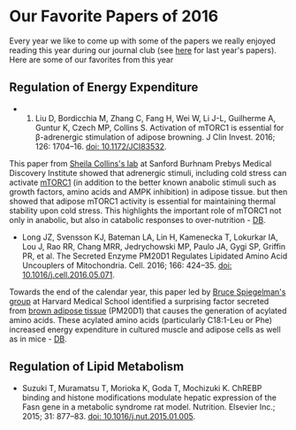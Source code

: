 # Our Favorite Papers of 2016

Every year we like to come up with some of the papers we really enjoyed reading this year during our journal club (see [here]() for last year's papers).  Here are some of our favorites from this year

## Regulation of Energy Expenditure

* 1. Liu D, Bordicchia M, Zhang C, Fang H, Wei W, Li J-L, Guilherme A, Guntur K, Czech MP, Collins S. Activation of mTORC1 is essential for β-adrenergic stimulation of adipose browning. J Clin Invest. 2016; 126: 1704–16. [doi: 10.1172/JCI83532](http://dx.doi.org/10.1172/JCI83532).

This paper from [Sheila Collins's lab](http://www.sbpdiscovery.org/team/sheila-collins-phd) at Sanford Burhnam Prebys Medical Discovery Institute showed that adrenergic stimuli, including cold stress can activate [mTORC1](https://en.wikipedia.org/wiki/MTORC1) (in addition to the better known anabolic stimuli such as growth factors, amino acids and AMPK inhibition) in adipose tissue. but then showed that adipose mTORC1 activity is essential for maintaining thermal stability upon cold stress.  This highlights the important role of mTORC1 not only in anabolic, but also in catabolic responses to over-nutrition - [DB](http://bridgeslab.sph.umich.edu/people/dave-bridges/).

* Long JZ, Svensson KJ, Bateman LA, Lin H, Kamenecka T, Lokurkar IA, Lou J, Rao RR, Chang MRR, Jedrychowski MP, Paulo JA, Gygi SP, Griffin PR, et al. The Secreted Enzyme PM20D1 Regulates Lipidated Amino Acid Uncouplers of Mitochondria. Cell. 2016; 166: 424–35. [doi: 10.1016/j.cell.2016.05.071](http://dx.doi.org/10.1016/j.cell.2016.05.071).

Towards the end of the calendar year, this paper led by [Bruce Spiegelman's group](http://research4.dfci.harvard.edu/spiegelmanlab/) at Harvard Medical School identified a surprising factor secreted from [brown adipose tissue](https://en.wikipedia.org/wiki/Brown_adipose_tissue) (PM20D1) that causes the generation of acylated amino acids.  These acylated amino acids (particularly C18:1-Leu or Phe) increased energy expenditure in cultured muscle and adipose cells as well as in mice - [DB](http://bridgeslab.sph.umich.edu/people/dave-bridges/).  

## Regulation of Lipid Metabolism

* Suzuki T, Muramatsu T, Morioka K, Goda T, Mochizuki K. ChREBP binding and histone modifications modulate hepatic expression of the Fasn gene in a metabolic syndrome rat model. Nutrition. Elsevier Inc.; 2015; 31: 877–83. [doi: 10.1016/j.nut.2015.01.005](http://dx.doi.org/10.1016/j.nut.2015.01.005).